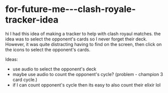 # for-future-me---clash-royale-tracker-idea

hi I had this idea of making a tracker to help with clash royaul matches.
the idea was to select the opponent's cards so I never forget their deck.
However, it was quite distracting having to find on the screen, then click on the icons to select
the opponent's cards.

Ideas:
- use audio to select the opponent's deck
- maybe use audio to count the opponent's cycle? (problem - champion 3 card cycle.)
- if I can count opponent's cycle then its easy to also count their elixir lol
